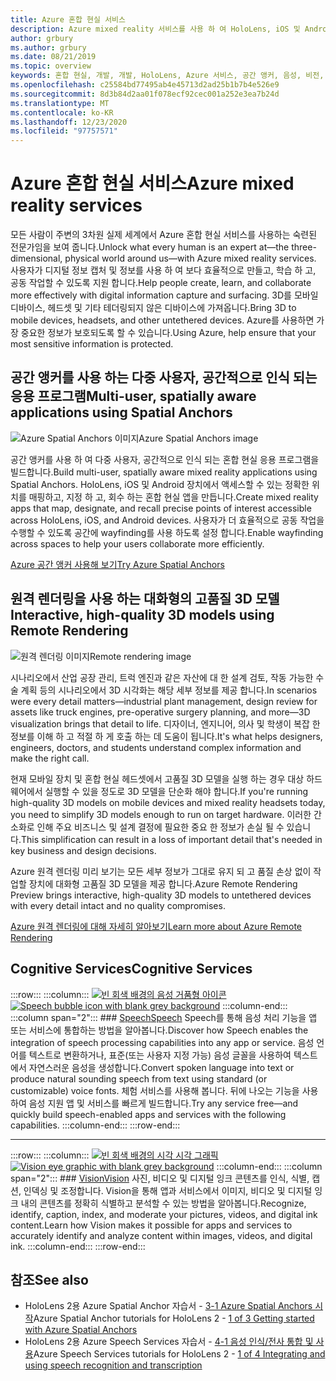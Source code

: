 ```yaml
---
title: Azure 혼합 현실 서비스
description: Azure mixed reality 서비스를 사용 하 여 HoloLens, iOS 및 Android 장치에서 액세스할 수 있는 3D, 다중 사용자 및 공간적으로 인식 되는 응용 프로그램을 만듭니다.
author: grbury
ms.author: grbury
ms.date: 08/21/2019
ms.topic: overview
keywords: 혼합 현실, 개발, 개발, HoloLens, Azure 서비스, 공간 앵커, 음성, 비전, 원격 렌더링
ms.openlocfilehash: c25584bd77495ab4e45713d2ad25b1b7b4e526e9
ms.sourcegitcommit: 8d3b84d2aa01f078ecf92cec001a252e3ea7b24d
ms.translationtype: MT
ms.contentlocale: ko-KR
ms.lasthandoff: 12/23/2020
ms.locfileid: "97757571"
---
```

# <a name="azure-mixed-reality-services"></a><span data-ttu-id="30351-104">Azure 혼합 현실 서비스</span><span class="sxs-lookup"><span data-stu-id="30351-104">Azure mixed reality services</span></span>
<span data-ttu-id="30351-105">모든 사람이 주변의 3차원 실제 세계에서 Azure 혼합 현실 서비스를 사용하는 숙련된 전문가임을 보여 줍니다.</span><span class="sxs-lookup"><span data-stu-id="30351-105">Unlock what every human is an expert at—the three-dimensional, physical world around us—with Azure mixed reality services.</span></span> <span data-ttu-id="30351-106">사용자가 디지털 정보 캡처 및 정보를 사용 하 여 보다 효율적으로 만들고, 학습 하 고, 공동 작업할 수 있도록 지원 합니다.</span><span class="sxs-lookup"><span data-stu-id="30351-106">Help people create, learn, and collaborate more effectively with digital information capture and surfacing.</span></span> <span data-ttu-id="30351-107">3D를 모바일 디바이스, 헤드셋 및 기타 테더링되지 않은 디바이스에 가져옵니다.</span><span class="sxs-lookup"><span data-stu-id="30351-107">Bring 3D to mobile devices, headsets, and other untethered devices.</span></span> <span data-ttu-id="30351-108">Azure를 사용하면 가장 중요한 정보가 보호되도록 할 수 있습니다.</span><span class="sxs-lookup"><span data-stu-id="30351-108">Using Azure, help ensure that your most sensitive information is protected.</span></span>

## <a name="multi-user-spatially-aware-applications-using-spatial-anchors"></a><span data-ttu-id="30351-109">공간 앵커를 사용 하는 다중 사용자, 공간적으로 인식 되는 응용 프로그램</span><span class="sxs-lookup"><span data-stu-id="30351-109">Multi-user, spatially aware applications using Spatial Anchors</span></span>

![ <span data-ttu-id="30351-110">Azure Spatial Anchors 이미지</span><span class="sxs-lookup"><span data-stu-id="30351-110">Azure Spatial Anchors image</span></span>](../design/images/AzureSpatialAnchors.jpg)

<span data-ttu-id="30351-111">공간 앵커를 사용 하 여 다중 사용자, 공간적으로 인식 되는 혼합 현실 응용 프로그램을 빌드합니다.</span><span class="sxs-lookup"><span data-stu-id="30351-111">Build multi-user, spatially aware mixed reality applications using Spatial Anchors.</span></span> <span data-ttu-id="30351-112">HoloLens, iOS 및 Android 장치에서 액세스할 수 있는 정확한 위치를 매핑하고, 지정 하 고, 회수 하는 혼합 현실 앱을 만듭니다.</span><span class="sxs-lookup"><span data-stu-id="30351-112">Create mixed reality apps that map, designate, and recall precise points of interest accessible across HoloLens, iOS, and Android devices.</span></span> <span data-ttu-id="30351-113">사용자가 더 효율적으로 공동 작업을 수행할 수 있도록 공간에 wayfinding를 사용 하도록 설정 합니다.</span><span class="sxs-lookup"><span data-stu-id="30351-113">Enable wayfinding across spaces to help your users collaborate more efficiently.</span></span>

[<span data-ttu-id="30351-114">Azure 공간 앵커 사용해 보기</span><span class="sxs-lookup"><span data-stu-id="30351-114">Try Azure Spatial Anchors</span></span>](https://docs.microsoft.com/azure/spatial-anchors)


## <a name="interactive-high-quality-3d-models-using-remote-rendering"></a><span data-ttu-id="30351-115">원격 렌더링을 사용 하는 대화형의 고품질 3D 모델</span><span class="sxs-lookup"><span data-stu-id="30351-115">Interactive, high-quality 3D models using Remote Rendering</span></span>

![ <span data-ttu-id="30351-116">원격 렌더링 이미지</span><span class="sxs-lookup"><span data-stu-id="30351-116">Remote rendering image</span></span>](../design/images/RemoteRendering.jpg)

<span data-ttu-id="30351-117">시나리오에서 산업 공장 관리, 트럭 엔진과 같은 자산에 대 한 설계 검토, 작동 가능한 수술 계획 등의 시나리오에서 3D 시각화는 해당 세부 정보를 제공 합니다.</span><span class="sxs-lookup"><span data-stu-id="30351-117">In scenarios were every detail matters—industrial plant management, design review for assets like truck engines, pre-operative surgery planning, and more—3D visualization brings that detail to life.</span></span> <span data-ttu-id="30351-118">디자이너, 엔지니어, 의사 및 학생이 복잡 한 정보를 이해 하 고 적절 하 게 호출 하는 데 도움이 됩니다.</span><span class="sxs-lookup"><span data-stu-id="30351-118">It's what helps designers, engineers, doctors, and students understand complex information and make the right call.</span></span>

<span data-ttu-id="30351-119">현재 모바일 장치 및 혼합 현실 헤드셋에서 고품질 3D 모델을 실행 하는 경우 대상 하드웨어에서 실행할 수 있을 정도로 3D 모델을 단순화 해야 합니다.</span><span class="sxs-lookup"><span data-stu-id="30351-119">If you're running high-quality 3D models on mobile devices and mixed reality headsets today, you need to simplify 3D models enough to run on target hardware.</span></span> <span data-ttu-id="30351-120">이러한 간소화로 인해 주요 비즈니스 및 설계 결정에 필요한 중요 한 정보가 손실 될 수 있습니다.</span><span class="sxs-lookup"><span data-stu-id="30351-120">This simplification can result in a loss of important detail that's needed in key business and design decisions.</span></span>

<span data-ttu-id="30351-121">Azure 원격 렌더링 미리 보기는 모든 세부 정보가 그대로 유지 되 고 품질 손상 없이 작업할 장치에 대화형 고품질 3D 모델을 제공 합니다.</span><span class="sxs-lookup"><span data-stu-id="30351-121">Azure Remote Rendering Preview brings interactive, high-quality 3D models to untethered devices with every detail intact and no quality compromises.</span></span>

[<span data-ttu-id="30351-122">Azure 원격 렌더링에 대해 자세히 알아보기</span><span class="sxs-lookup"><span data-stu-id="30351-122">Learn more about Azure Remote Rendering</span></span>](https://azure.microsoft.com/services/remote-rendering)

## <a name="cognitive-services"></a><span data-ttu-id="30351-123">Cognitive Services</span><span class="sxs-lookup"><span data-stu-id="30351-123">Cognitive Services</span></span>

:::row:::
    :::column:::
       <span data-ttu-id="30351-124">[![빈 회색 배경의 음성 거품형 아이콘](images/speech.jpg)](https://docs.microsoft.com/azure/cognitive-services/speech-service/)</span><span class="sxs-lookup"><span data-stu-id="30351-124">[![Speech bubble icon with blank grey background](images/speech.jpg)](https://docs.microsoft.com/azure/cognitive-services/speech-service/)</span></span>
    :::column-end:::
    :::column span="2":::
        ### <a name="speech"></a>[<span data-ttu-id="30351-125">Speech</span><span class="sxs-lookup"><span data-stu-id="30351-125">Speech</span></span>](https://docs.microsoft.com/azure/cognitive-services/speech-service/)
        <span data-ttu-id="30351-126">Speech를 통해 음성 처리 기능을 앱 또는 서비스에 통합하는 방법을 알아봅니다.</span><span class="sxs-lookup"><span data-stu-id="30351-126">Discover how Speech enables the integration of speech processing capabilities into any app or service.</span></span> <span data-ttu-id="30351-127">음성 언어를 텍스트로 변환하거나, 표준(또는 사용자 지정 가능) 음성 글꼴을 사용하여 텍스트에서 자연스러운 음성을 생성합니다.</span><span class="sxs-lookup"><span data-stu-id="30351-127">Convert spoken language into text or produce natural sounding speech from text using standard (or customizable) voice fonts.</span></span> <span data-ttu-id="30351-128">체험 서비스를 사용해 봅니다. 뒤에 나오는 기능을 사용하여 음성 지원 앱 및 서비스를 빠르게 빌드합니다.</span><span class="sxs-lookup"><span data-stu-id="30351-128">Try any service free—and quickly build speech-enabled apps and services with the following capabilities.</span></span>
    :::column-end:::
:::row-end:::

---

:::row:::
    :::column:::
       <span data-ttu-id="30351-129">[![빈 회색 배경의 시각 시각 그래픽](images/vision.jpg)](https://docs.microsoft.com/azure/cognitive-services/computer-vision/)</span><span class="sxs-lookup"><span data-stu-id="30351-129">[![Vision eye graphic with blank grey background](images/vision.jpg)](https://docs.microsoft.com/azure/cognitive-services/computer-vision/)</span></span>
    :::column-end:::
    :::column span="2":::
        ### <a name="vision"></a>[<span data-ttu-id="30351-130">Vision</span><span class="sxs-lookup"><span data-stu-id="30351-130">Vision</span></span>](https://docs.microsoft.com/azure/cognitive-services/computer-vision/)
        <span data-ttu-id="30351-131">사진, 비디오 및 디지털 잉크 콘텐츠를 인식, 식별, 캡션, 인덱싱 및 조정합니다. Vision을 통해 앱과 서비스에서 이미지, 비디오 및 디지털 잉크 내의 콘텐츠를 정확히 식별하고 분석할 수 있는 방법을 알아봅니다.</span><span class="sxs-lookup"><span data-stu-id="30351-131">Recognize, identify, caption, index, and moderate your pictures, videos, and digital ink content.Learn how Vision makes it possible for apps and services to accurately identify and analyze content within images, videos, and digital ink.</span></span>
    :::column-end:::
:::row-end:::


## <a name="see-also"></a><span data-ttu-id="30351-132">참조</span><span class="sxs-lookup"><span data-stu-id="30351-132">See also</span></span>

* <span data-ttu-id="30351-133">HoloLens 2용 Azure Spatial Anchor 자습서 - [3-1 Azure Spatial Anchors 시작](../mrlearning-asa-ch1.md)</span><span class="sxs-lookup"><span data-stu-id="30351-133">Azure Spatial Anchor tutorials for HoloLens 2 - [1 of 3 Getting started with Azure Spatial Anchors](../mrlearning-asa-ch1.md)</span></span>
* <span data-ttu-id="30351-134">HoloLens 2용 Azure Speech Services 자습서 - [4-1 음성 인식/전사 통합 및 사용](../develop/unity/tutorials/mrlearning-speechSDK-ch1.md)</span><span class="sxs-lookup"><span data-stu-id="30351-134">Azure Speech Services tutorials for HoloLens 2 - [1 of 4 Integrating and using speech recognition and transcription](../develop/unity/tutorials/mrlearning-speechSDK-ch1.md)</span></span>
